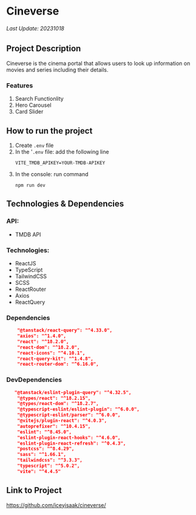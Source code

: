 # Cineverse
###### Last Update: 20231018

## Project Description
Cineverse is the cinema portal that allows users to look up information on movies and series including their details. 

### Features
1. Search Functionlity
2. Hero Carousel
3. Card Slider

## How to run the project
1. Create `.env` file
2. In the '`.env` file: add the following line
   ```
   VITE_TMDB_APIKEY=YOUR-TMDB-APIKEY
   ```
3. In the console: run command
   ```
   npm run dev
   ```

## Technologies & Dependencies

### API:
- TMDB API

### Technologies:
- ReactJS
- TypeScript
- TailwindCSS
- SCSS
- ReactRouter
- Axios
- ReactQuery

### Dependencies
```json
    "@tanstack/react-query": "^4.33.0",
    "axios": "^1.4.0",
    "react": "^18.2.0",
    "react-dom": "^18.2.0",
    "react-icons": "^4.10.1",
    "react-query-kit": "^1.4.8",
    "react-router-dom": "^6.16.0",
```

### DevDependencies
```json
   "@tanstack/eslint-plugin-query": "^4.32.5",
    "@types/react": "^18.2.15",
    "@types/react-dom": "^18.2.7",
    "@typescript-eslint/eslint-plugin": "^6.0.0",
    "@typescript-eslint/parser": "^6.0.0",
    "@vitejs/plugin-react": "^4.0.3",
    "autoprefixer": "^10.4.15",
    "eslint": "^8.45.0",
    "eslint-plugin-react-hooks": "^4.6.0",
    "eslint-plugin-react-refresh": "^0.4.3",
    "postcss": "^8.4.29",
    "sass": "^1.66.1",
    "tailwindcss": "^3.3.3",
    "typescript": "^5.0.2",
    "vite": "^4.4.5"
```

## Link to Project
https://github.com/iceyisaak/cineverse/ 

